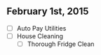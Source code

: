 February 1st, 2015
------------------

- [ ] Auto Pay Utilities
- [ ] House Cleaning
  - [ ] Thorough Fridge Clean
